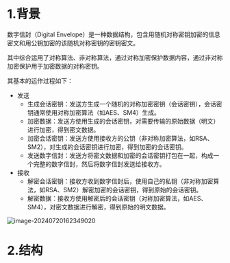 # 1.背景

数字信封（Digital Envelope）是一种数据结构，包含用随机对称密钥加密的信息密文和用公钥加密的该随机对称密钥的密钥密文。

其中综合运用了对称算法、非对称算法，通过对称加密保护数据内容，通过非对称加密保护用于加密数据的对称密钥。

其基本的运作过程如下：

- 发送
  - 生成会话密钥：发送方生成一个随机的对称加密密钥（会话密钥），会话密钥通常使用对称加密算法（如AES、SM4）生成。
  - 加密数据：发送方使用生成的会话密钥，对需要传输的原始数据（明文）进行加密，得到密文数据。
  - 加密会话密钥：发送方使用接收方的公钥（非对称加密算法，如RSA、SM2），对生成的会话密钥进行加密，得到加密的会话密钥。
  - 发送数字信封：发送方将密文数据和加密的会话密钥打包在一起，构成一个完整的数字信封，然后将数字信封发送给接收方。
- 接收
  - 解密会话密钥：接收方收到数字信封后，使用自己的私钥（非对称加密算法，如RSA、SM2）解密加密的会话密钥，得到原始的会话密钥。
  - 解密数据：接收方使用解密后的会话密钥（对称加密算法，如AES、SM4），对密文数据进行解密，得到原始的明文数据。

![image-20240720162349020](https://markdown-1258124344.cos.ap-guangzhou.myqcloud.com/images/202407201623116.png)



# 2.结构

